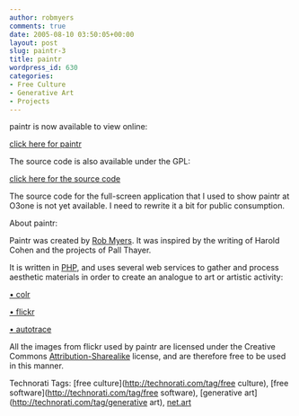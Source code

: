 ```yaml
---
author: robmyers
comments: true
date: 2005-08-10 03:50:05+00:00
layout: post
slug: paintr-3
title: paintr
wordpress_id: 630
categories:
- Free Culture
- Generative Art
- Projects
---
```


  
paintr is now available to view online:  


  
[click here for paintr](http://paintr.robmyers.org/)  


  
The source code is also available under the GPL:  


  
[click here for the source code](http://paintr.robmyers.org/paintr_0.1.tar.gz)  


  
The source code for the full-screen application that I used to show paintr at O3one is not yet available. I need to rewrite it a bit for public consumption.  


  
About paintr:  


  
Paintr was created by [Rob Myers](/). It was inspired by the writing of Harold Cohen and the projects of Pall Thayer.  
  
It is written in [PHP](http://www.php.net/), and uses several web services to gather and process aesthetic materials in order to create an analogue to art or artistic activity:  
  
[	•	colr](http://www.colr.org/)  
  
[	•	flickr](http://www.flickr.com/)  
  
[	•	autotrace](http://www.roitsystems.com/eido/index.pl?iid=2299)  


  
All the images from flickr used by paintr are licensed under the Creative Commons [Attribution-Sharealike](http://creativecommons.org/licenses/by-sa/2.5/) license, and are therefore free to be used in this manner.  


  


Technorati Tags: [free culture](http://technorati.com/tag/free culture), [free software](http://technorati.com/tag/free software), [generative art](http://technorati.com/tag/generative art), [net.art](http://technorati.com/tag/net.art)

  


